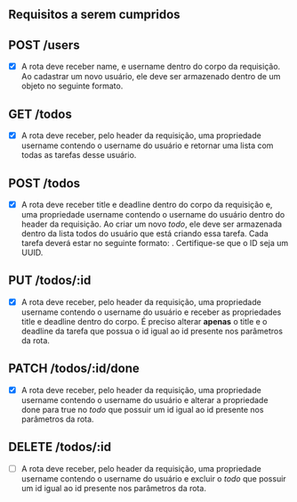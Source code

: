 ## Requisitos a serem cumpridos

<h2>POST /users</h2>

- [x] A rota deve receber name, e username dentro do corpo da requisição. Ao cadastrar um novo usuário, ele deve ser armazenado dentro de um objeto no seguinte formato.

<h2>GET /todos</h2>

- [x] A rota deve receber, pelo header da requisição, uma propriedade username contendo o username do usuário e retornar uma lista com todas as tarefas desse usuário.

<h2>POST /todos</h2>

- [x] A rota deve receber title e deadline dentro do corpo da requisição e, uma propriedade username contendo o username do usuário dentro do header da requisição. Ao criar um novo *todo*, ele deve ser armazenada dentro da lista todos do usuário que está criando essa tarefa. Cada tarefa deverá estar no seguinte formato:  . Certifique-se que o ID seja um UUID.

<h2>PUT /todos/:id</h2>

- [x] A rota deve receber, pelo header da requisição, uma propriedade username contendo o username do usuário e receber as propriedades title e deadline dentro do corpo. É preciso alterar **apenas** o title e o deadline da tarefa que possua o id igual ao id presente nos parâmetros da rota.

<h2>PATCH /todos/:id/done</h2>

- [x] A rota deve receber, pelo header da requisição, uma propriedade username contendo o username do usuário e alterar a propriedade done para true no *todo* que possuir um id igual ao id presente nos parâmetros da rota.

<h2>DELETE /todos/:id</h2>

- [ ] A rota deve receber, pelo header da requisição, uma propriedade username contendo o username do usuário e excluir o *todo* que possuir um id igual ao id presente nos parâmetros da rota.
